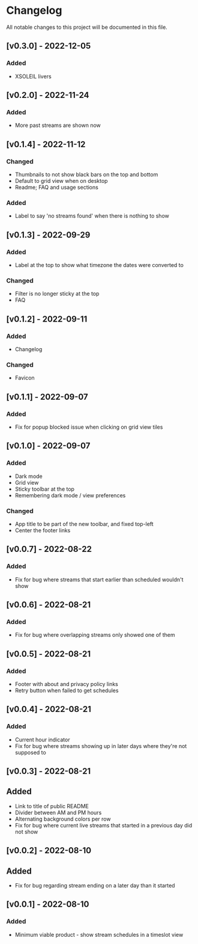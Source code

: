 # Changelog

All notable changes to this project will be documented in this file.

## [v0.3.0] - 2022-12-05

### Added

- XSOLEIL livers

## [v0.2.0] - 2022-11-24

### Added

- More past streams are shown now

## [v0.1.4] - 2022-11-12

### Changed

- Thumbnails to not show black bars on the top and bottom
- Default to grid view when on desktop
- Readme; FAQ and usage sections

### Added

- Label to say 'no streams found' when there is nothing to show

## [v0.1.3] - 2022-09-29

### Added

- Label at the top to show what timezone the dates were converted to

### Changed

- Filter is no longer sticky at the top
- FAQ

## [v0.1.2] - 2022-09-11

### Added

- Changelog

### Changed

- Favicon

## [v0.1.1] - 2022-09-07

### Added

- Fix for popup blocked issue when clicking on grid view tiles

## [v0.1.0] - 2022-09-07

### Added

- Dark mode
- Grid view
- Sticky toolbar at the top
- Remembering dark mode / view preferences

### Changed

- App title to be part of the new toolbar, and fixed top-left
- Center the footer links

## [v0.0.7] - 2022-08-22

### Added

- Fix for bug where streams that start earlier than scheduled wouldn't show

## [v0.0.6] - 2022-08-21

### Added

- Fix for bug where overlapping streams only showed one of them

## [v0.0.5] - 2022-08-21

### Added

- Footer with about and privacy policy links
- Retry button when failed to get schedules

## [v0.0.4] - 2022-08-21

### Added

- Current hour indicator
- Fix for bug where streams showing up in later days where they're not supposed to

## [v0.0.3] - 2022-08-21

## Added

- Link to title of public README
- Divider between AM and PM hours
- Alternating background colors per row
- Fix for bug where current live streams that started in a previous day did not show

## [v0.0.2] - 2022-08-10

## Added

- Fix for bug regarding stream ending on a later day than it started

## [v0.0.1] - 2022-08-10

### Added

- Minimum viable product - show stream schedules in a timeslot view
